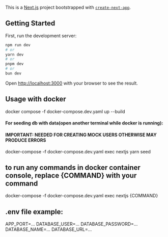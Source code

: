 This is a [Next.js](https://nextjs.org) project bootstrapped with [`create-next-app`](https://nextjs.org/docs/app/api-reference/cli/create-next-app).

## Getting Started

First, run the development server:

```bash
npm run dev
# or
yarn dev
# or
pnpm dev
# or
bun dev
```

Open [http://localhost:3000](http://localhost:3000) with your browser to see the result.

## Usage with docker

docker compose -f docker-compose.dev.yaml up --build

#### For seeding db with data(open another terminal while docker is running):

#### IMPORTANT: NEEDED FOR CREATING MOCK USERS OTHERWISE MAY PRODUCE ERRORS

docker-compose -f docker-compose.dev.yaml exec nextjs yarn seed

## to run any commands in docker container console, replace {COMMAND} with your command

docker-compose -f docker-compose.dev.yaml exec nextjs {COMMAND}

## .env file example:

APP_PORT=...
DATABASE_USER=...
DATABASE_PASSWORD=...
DATABASE_NAME=...
DATABASE_URL=...

